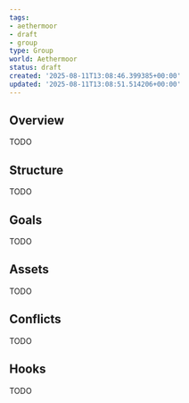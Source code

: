 ```yaml
---
tags:
- aethermoor
- draft
- group
type: Group
world: Aethermoor
status: draft
created: '2025-08-11T13:08:46.399385+00:00'
updated: '2025-08-11T13:08:51.514206+00:00'
---
```



## Overview

TODO
## Structure

TODO
## Goals

TODO
## Assets

TODO
## Conflicts

TODO
## Hooks

TODO
